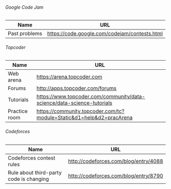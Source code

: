 ###### Google Code Jam
Name|URL
---|---
Past problems|https://code.google.com/codejam/contests.html

###### Topcoder
Name|URL
---|---
Web arena|https://arena.topcoder.com
Forums|http://apps.topcoder.com/forums
Tutorials|https://www.topcoder.com/community/data-science/data-science-tutorials
Practice room|https://community.topcoder.com/tc?module=Static&d1=help&d2=pracArena

###### Codeforces
Name|URL
---|---
Codeforces contest rules|http://codeforces.com/blog/entry/4088
Rule about third-party code is changing|http://codeforces.com/blog/entry/8790
